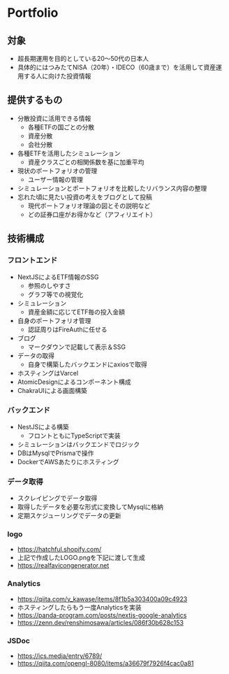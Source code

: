 # Portfolio

## 対象

* 超長期運用を目的としている20～50代の日本人
* 具体的にはつみたてNISA（20年）・IDECO（60歳まで）を活用して資産運用する人に向けた投資情報

## 提供するもの

* 分散投資に活用できる情報
  * 各種ETFの国ごとの分散
  * 資産分散
  * 会社分散
* 各種ETFを活用したシミュレーション
  * 資産クラスごとの相関係数を基に加重平均
* 現状のポートフォリオの管理
  * ユーザー情報の管理
* シミュレーションとポートフォリオを比較したリバランス内容の整理
* 忘れた頃に見たい投資の考えをブログとして投稿
  * 現代ポートフォリオ理論の図とその説明など
  * どの証券口座がお得かなど（アフィリエイト）

## 技術構成

### フロントエンド

* NextJSによるETF情報のSSG
  * 参照のしやすさ
  * グラフ等での視覚化
* シミュレーション
  * 資産金額に応じてETF毎の投入金額
* 自身のポートフォリオ管理
  * 認証周りはFireAuthに任せる
* ブログ
  * マークダウンで記載して表示＆SSG
* データの取得
  * 自身で構築したバックエンドにaxiosで取得
* ホスティングはVarcel
* AtomicDesignによるコンポーネント構成
* ChakraUIによる画面構築

### バックエンド

* NestJSによる構築
  * フロントともにTypeScriptで実装
* シミュレーションはバックエンドでロジック
* DBはMysqlでPrismaで操作
* DockerでAWSあたりにホスティング

### データ取得

* スクレイピングでデータ取得
* 取得したデータを必要な形式に変換してMysqlに格納
* 定期スケジューリングでデータの更新

### logo

* https://hatchful.shopify.com/
* 上記で作成したLOGO.pngを下記に渡して生成
* https://realfavicongenerator.net

### Analytics

* https://qiita.com/y_kawase/items/8f1b5a303400a09c4923
* ホスティングしたらもう一度Analyticsを実装
* https://panda-program.com/posts/nextjs-google-analytics
* https://zenn.dev/renshimosawa/articles/086f30b628c153

### JSDoc

* https://ics.media/entry/6789/
* https://qiita.com/opengl-8080/items/a36679f7926f4cac0a81
